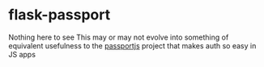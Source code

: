# flask-passport

Nothing here to see
This may or may not evolve into something of equivalent usefulness to the [passportjs](https://github.com/jaredhanson/passport) project that makes auth so easy in JS apps
